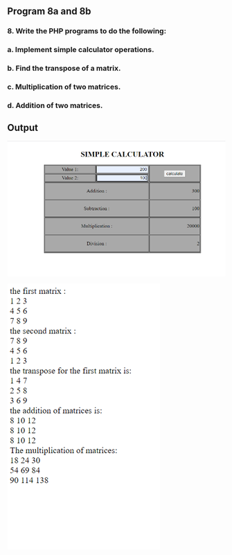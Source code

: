 ## Program 8a and 8b

### 8.	Write the PHP programs to do the following:
### a.	Implement simple calculator operations.
### b.	Find the transpose of a matrix.
### c.	Multiplication of two matrices.
### d.	Addition of two matrices.



## Output

![](../images/pg8.PNG)


![](../images/pg8_b.PNG)